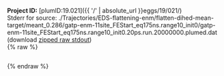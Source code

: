 **Project ID:** [plumID:19.021]({{ '/' | absolute_url }}eggs/19/021/)  
Stderr for source:  ./Trajectories/EDS-flattening-enm/flatten-dihed-mean-target/meant_0.286/gatp-enm-11site_FEStart_eq175ns.range10_init0/gatp-enm-11site_FEStart_eq175ns.range10_init0.20ps.run.20000000.plumed.dat   
(download [zipped raw stdout](gatp-enm-11site_FEStart_eq175ns.range10_init0.20ps.run.20000000.plumed.dat.plumed_master.stdout.txt.zip))  
{% raw %}
<pre>
</pre>
{% endraw %}
